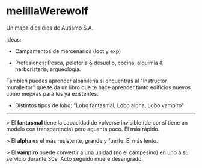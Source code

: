 # melillaWerewolf
Un mapa dies dies de Autismo S.A.

Ideas:

- Campamentos de mercenarios (loot y exp)

- Profesiones: Pesca, peletería & desuello, cocina, alquimia & herboristería, arqueología.

También puedes aprender albañilería si encuentras al "Instructor muralleitor" que te da un libro que te hace aprender tanto edificios nuevos como mejoras para los ya existentes.

- Distintos tipos de lobo: "Lobo fantasmal, Lobo alpha, Lobo vampiro"
<hr>
<p>
  > El <b> fantasmal </b> tiene la capacidad de volverse invisible (de por sí tiene un modelo con transparencia) pero aguanta poco. El más rápido.
  </p>
  <p>
  > El <b> alpha </b> es el más resistente, grande y fuerte. El más lento.
  </p>
  <p>
  > El <b>vampiro </b> puede convertir a una unidad (no el campesino) en uno a su servicio durante 30s. Acto seguido muere desangrado.
  </p>  
